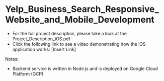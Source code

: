 # Yelp_Business_Search_Responsive_Website_and_Mobile_Development
 
- For the full project description, please take a look at the Project_Description_iOS.pdf
- Click the following link to see a video demonstrating how the iOS application works: [Insert Link]

Notes:
- Backend service is written in Node.js and is deployed on Google Cloud Platform (GCP)